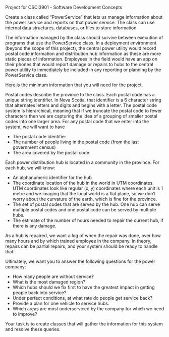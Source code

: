 Project for CSCI3901 - Software Development Concepts

Create a class called “PowerService” that lets us manage information about the power service and reports on that power service. The class can use internal data structures, databases, or files to store information.

The information managed by the class should survive between execution of programs that use the PowerService class. In a deployment environment (beyond the scope of this project), the central power utility would record postal code information and distribution hub information as these are more static pieces of information. Employees in the field would have an app on their phones that would report damage or repairs to hubs to the central power utility to immediately be included in any reporting or planning by the PowerService class.

Here is the minimum information that you will need for the project.

Postal codes describe the province to the class. Each postal code has a unique string identifier. In Nova Scotia, that identifier is a 6 character string that alternates letters and digits and begins with a letter. The postal code system is hierarchical, meaning that if we truncate the postal code to fewer characters then we are capturing the idea of a grouping of smaller postal codes into one larger area. For any postal code that we enter into the system, we will want to have 
- The postal code identifier
- The number of people living in the postal code (from the last government census)
- The area covered by the postal code.
  
Each power distribution hub is located in a community in the province. For each hub, we will know:
- An alphanumeric identifier for the hub
- The coordinate location of the hub in the world in UTM coordinates. UTM coordinates
  look like regular (x, y) coordinates where each unit is 1 metre and we imaging that the
  local world is a flat plane, so we don’t worry about the curvature of the earth, which is
  fine for the province.
- The set of postal codes that are served by the hub. One hub can serve multiple postal
  codes and one postal code can be served by multiple hubs.
- The estimate of the number of hours needed to repair the current hub, if there is any
  damage.
  
As a hub is repaired, we want a log of when the repair was done, over how many hours and by which trained employee in the company. In theory, repairs can be partial repairs, and your system should be ready to handle that.

Ultimately, we want you to answer the following questions for the power company:
- How many people are without service?
- What is the most damaged region?
- Which hubs should we fix first to have the greatest impact in getting people back into
  service?
- Under perfect conditions, at what rate do people get service back?
- Provide a plan for one vehicle to service hubs.
- Which areas are most underserviced by the company for which we need to improve?
  
Your task is to create classes that will gather the information for this system and resolve these queries.